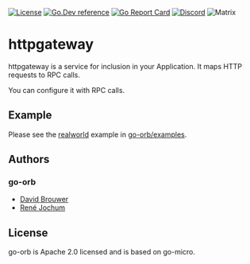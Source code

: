 [![License](https://img.shields.io/:license-apache-blue.svg)](https://opensource.org/licenses/Apache-2.0) [![Go.Dev reference](https://img.shields.io/badge/go.dev-reference-007d9c?logo=go&logoColor=white&style=flat-square)](https://pkg.go.dev/github.com/go-orb/service/httpgateway?tab=doc) [![Go Report Card](https://goreportcard.com/badge/github.com/go-orb/service/httpgateway)](https://goreportcard.com/report/github.com/go-orb/service/httpgateway) [![Discord](https://dcbadge.vercel.app/api/server/sggGS389qb?style=flat-square&theme=default-inverted)](https://discord.gg/4n6E4NYjnR) ![Matrix](https://img.shields.io/matrix/go-orb%3Ajochum.dev?server_fqdn=matrix.jochum.dev&fetchMode=guest&logo=Matrix)

# httpgateway

httpgateway is a service for inclusion in your Application. It maps HTTP requests to RPC calls.

You can configure it with RPC calls.

## Example

Please see the [realworld](https://github.com/go-orb/examples/tree/main/realworld) example in [go-orb/examples](https://github.com/go-orb/examples).

## Authors

### go-orb

- [David Brouwer](https://github.com/Davincible)
- [René Jochum](https://github.com/jochumdev)

## License

go-orb is Apache 2.0 licensed and is based on go-micro.
